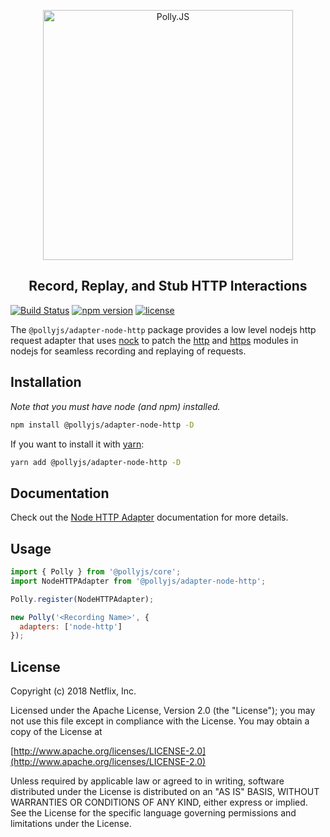 <p align="center">
  <img alt="Polly.JS" width="400px" src="https://netflix.github.io/pollyjs/assets/images/wordmark-logo-alt.png" />
</p>
<h2 align="center">Record, Replay, and Stub HTTP Interactions</h2>

[![Build Status](https://travis-ci.com/Netflix/pollyjs.svg?branch=master)](https://travis-ci.com/Netflix/pollyjs)
[![npm version](https://badge.fury.io/js/%40pollyjs%2Fadapter-node-http.svg)](https://badge.fury.io/js/%40pollyjs%2Fadapter-node-http)
[![license](https://img.shields.io/github/license/Netflix/pollyjs.svg)](http://www.apache.org/licenses/LICENSE-2.0)

The `@pollyjs/adapter-node-http` package provides a low level nodejs http request adapter that uses [nock](https://github.com/nock/nock) to patch the [http](https://nodejs.org/api/http.html) and [https](https://nodejs.org/api/https.html) modules in nodejs for seamless recording and replaying of requests.

## Installation

_Note that you must have node (and npm) installed._

```bash
npm install @pollyjs/adapter-node-http -D
```

If you want to install it with [yarn](https://yarnpkg.com):

```bash
yarn add @pollyjs/adapter-node-http -D
```

## Documentation

Check out the [Node HTTP Adapter](https://netflix.github.io/pollyjs/#/adapters/node-http)
documentation for more details.

## Usage

```js
import { Polly } from '@pollyjs/core';
import NodeHTTPAdapter from '@pollyjs/adapter-node-http';

Polly.register(NodeHTTPAdapter);

new Polly('<Recording Name>', {
  adapters: ['node-http']
});
```

## License

Copyright (c) 2018 Netflix, Inc.

Licensed under the Apache License, Version 2.0 (the "License"); you may not use this file except in compliance with the License. You may obtain a copy of the License at

[http://www.apache.org/licenses/LICENSE-2.0](http://www.apache.org/licenses/LICENSE-2.0)

Unless required by applicable law or agreed to in writing, software distributed under the License is distributed on an "AS IS" BASIS, WITHOUT WARRANTIES OR CONDITIONS OF ANY KIND, either express or implied. See the License for the specific language governing permissions and limitations under the License.

